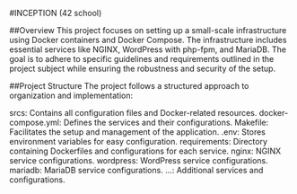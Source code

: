 
#INCEPTION (42 school)

##Overview
This project focuses on setting up a small-scale infrastructure using Docker containers and Docker Compose. The infrastructure includes essential services like NGINX, WordPress with php-fpm, and MariaDB. The goal is to adhere to specific guidelines and requirements outlined in the project subject while ensuring the robustness and security of the setup.

##Project Structure
The project follows a structured approach to organization and implementation:

srcs: Contains all configuration files and Docker-related resources.
docker-compose.yml: Defines the services and their configurations.
Makefile: Facilitates the setup and management of the application.
.env: Stores environment variables for easy configuration.
requirements: Directory containing Dockerfiles and configurations for each service.
nginx: NGINX service configurations.
wordpress: WordPress service configurations.
mariadb: MariaDB service configurations.
...: Additional services and configurations.
